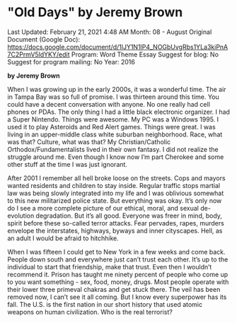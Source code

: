 # "Old Days" by Jeremy Brown

Last Updated: February 21, 2021 4:48 AM
Month: 08 - August
Original Document (Google Doc): https://docs.google.com/document/d/1lJY1N1lP4_NOGbUvgRbs1YLa3kiPnA7C2PrmV5ldYKY/edit
Program: Word Theme Essay
Suggest for blog: No
Suggest for program mailing: No
Year: 2016

**by Jeremy Brown**

When I was growing up in the early 2000s, it was a wonderful time. The air in Tampa Bay was so full of promise. I was thirteen around this time. You could have a decent conversation with anyone. No one really had cell phones or PDAs. The only thing I had a little black electronic organizer. I had a Super Nintendo. Things were awesome. My PC was a Windows 1995. I used it to play Asteroids and Red Alert games. Things were great. I was living in an upper-middle class white suburban neighborhood. Race, what was that? Culture, what was that? My Christian/Catholic Orthodox/Fundamentalists lived in their own fantasy. I did not realize the struggle around me. Even though I know now I’m part Cherokee and some other stuff at the time I was just ignorant.

After 2001 I remember all hell broke loose on the streets. Cops and mayors wanted residents and children to stay inside. Regular traffic stops martial law was being slowly integrated into my life and I was oblivious somewhat to this new militarized police state. But everything was okay. It’s only now do I see a more complete picture of our ethical, moral, and sexual de-evolution degradation. But it’s all good. Everyone was freer in mind, body, spirit before these so-called terror attacks. Fear pervades, rapes, murders envelope the interstates, highways, byways and inner cityscapes. Hell, as an adult I would be afraid to hitchhike.

When I was fifteen I could get to New York in a few weeks and come back. People down south and everywhere just can’t trust each other. It’s up to the individual to start that friendship, make that trust. Even then I wouldn’t recommend it. Prison has taught me ninety percent of people who come up to you want something - sex, food, money, drugs. Most people operate with their lower three primeval chakras and get stuck there. The veil has been removed now, I can’t see it all coming. But I know every superpower has its fall. The U.S. is the first nation in our short history that used atomic weapons on human civilization. Who is the real terrorist?
